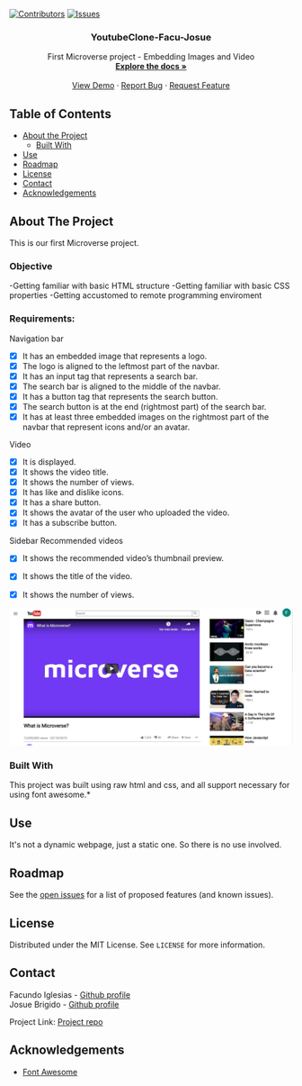 [![Contributors][contributors-shield]][contributors-url]
[![Issues][issues-shield]][issues-url]
<br />
<p align="center">
 
  <h3 align="center">YoutubeClone-Facu-Josue</h3>
  <p align="center">
    First Microverse project - Embedding Images and Video
    <br />
    <a href="https://github.com/Fig77/YoutubeClone-Facu-Josue/tree/feature-final-sections"><strong>Explore the docs »</strong></a>
    <br />
    <br />
    <a href="http://kalavhan.com/YoutubeClone-Facu-Josue/index.html">View Demo</a>
    ·
    <a href="https://github.com/Fig77/YoutubeClone-Facu-Josue/issues">Report Bug</a>
    ·
    <a href="https://github.com/Fig77/YoutubeClone-Facu-Josue/issues">Request Feature</a>
  </p>
</p>


<!-- TABLE OF CONTENTS -->
## Table of Contents

* [About the Project](#about-the-project)
  * [Built With](#built-with)
* [Use](#use)
* [Roadmap](#roadmap)
* [License](#license)
* [Contact](#contact)
* [Acknowledgements](#acknowledgements)



<!-- ABOUT THE PROJECT -->
## About The Project
This is our first Microverse project.

### Objective
 -Getting familiar with basic HTML structure
 -Getting familiar with basic CSS properties
 -Getting accustomed to remote programming enviroment
 
### Requirements:
 Navigation bar
   - [x] It has an embedded image that represents a logo.
   - [x] The logo is aligned to the leftmost part of the navbar.
   - [x] It has an input tag that represents a search bar.
   - [x] The search bar is aligned to the middle of the navbar.
   - [x] It has a button tag that represents the search button.
   - [x] The search button is at the end (rightmost part) of the search bar.
   - [x] It has at least three embedded images on the rightmost part of the navbar that represent icons and/or an avatar.

 Video
   - [x] It is displayed.
   - [x] It shows the video title.
   - [x] It shows the number of views.
   - [x] It has like and dislike icons.
   - [x] It has a share button.
   - [x] It shows the avatar of the user who uploaded the video.
   - [x] It has a subscribe button.

 Sidebar Recommended videos
   - [x] It shows the recommended video’s thumbnail preview.
   - [x] It shows the title of the video.
   - [x] It shows the number of views.


[![Product Name Screen Shot][product-screenshot]](https://gyazo.com/d3fcd87e8ee10118166cc68da15e72c3)


### Built With
This project was built using raw html and css, and all support necessary for using font awesome.* 


<!-- USAGE EXAMPLES -->
## Use

It's not a dynamic webpage, just a static one. So there is no use involved.


<!-- ROADMAP -->
## Roadmap

See the [open issues](https://github.com/othneildrew/Best-README-Template/issues) for a list of proposed features (and known issues).


<!-- LICENSE -->
## License

Distributed under the MIT License. See `LICENSE` for more information.

<!-- CONTACT -->
## Contact

Facundo Iglesias - [Github profile](https://github.com/Fig77)
<br>
Josue Brigido - [Github profile](https://github.com/kalavhan)

Project Link: [Project repo](https://github.com/Fig77/YoutubeClone-Facu-Josue)



<!-- ACKNOWLEDGEMENTS -->
## Acknowledgements
* [Font Awesome](https://fontawesome.com)



<!-- MARKDOWN LINKS & IMAGES -->
<!-- https://www.markdownguide.org/basic-syntax/#reference-style-links -->
[contributors-shield]: https://img.shields.io/badge/Contributors-2-%2300ff00
[contributors-url]: https://github.com/Fig77/YoutubeClone-Facu-Josue/graphs/contributors
[issues-shield]: https://img.shields.io/github/issues/othneildrew/Best-README-Template.svg?style=flat-square
[issues-url]: https://github.com/Fig77/YoutubeClone-Facu-Josue/issues
[product-screenshot]: images/producto_ss.png
